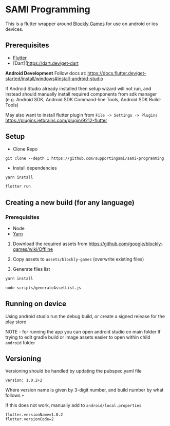 # SAMI Programming

This is a flutter wrapper around [Blockly Games](https://blockly-games.appspot.com/) for use on android or ios devices.

## Prerequisites

- [Flutter](https://docs.flutter.dev/get-started/install)
- [Dart](https://dart.dev/get-dart

**Android Development**
Follow docs at:
https://docs.flutter.dev/get-started/install/windows#install-android-studio

If Android Studio already installed then setup wizard will not run, and instead should manually install required components from sdk manager (e.g. Android SDK, Android SDK Command-line Tools, Android SDK Build-Tools)

May also want to install flutter plugin from `File -> Settings -> Plugins`
https://plugins.jetbrains.com/plugin/9212-flutter

## Setup

- Clone Repo

```
git clone --depth 1 https://github.com/supportingami/sami-programming
```

- Install dependencies

```sh
yarn install
```

```sh
flutter run
```

## Creating a new build (for any language)

### Prerequisites

- Node
- [Yarn](https://yarnpkg.com/getting-started/install)

1. Download the required assets from https://github.com/google/blockly-games/wiki/Offline

2. Copy assets to `assets/blockly-games` (overwrite existing files)

3. Generate files list

```sh
yarn install
```

```sh
node scripts/generateAssetList.js
```

## Running on device

Using android studio run the debug build, or create a signed release for the play store

NOTE - for running the app you can open android studio on main folder
If trying to edit gradle build or image assets easier to open within child `android` folder

## Versioning

Versioning should be handled by updating the pubspec.yaml file

```
version: 1.0.2+2
```

Where version name is given by 3-digit number, and build number by what follows `+`

If this does not work, manually add to `android/local.properties`

```
flutter.versionName=1.0.2
flutter.versionCode=2
```
